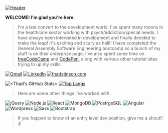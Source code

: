 [![Header](https://hosting.photobucket.com/images/p175/bootytee/profile_shot.png)](https://thadstinson.com)



**WELCOME! I'm glad you're here.**

 >I'm a late convert to the development world.  I've spent many moons in the healthcare sector working with psych/addiction/special needs.
 >I have always been interested in development and finally decided to make the leap!  It's exciting and scary as hell!!
 >I have completed the General Assembly Software Engineering bootcamp so a bunch of my stuff is on their *enterprise* page.  I've also spent
 >some time on [freeCodeCamp](https://www.freecodecamp.org/fcc1abd0f1f-e025-4f3d-9fe8-94865f17823b) and [CodePen](https://codepen.io/Stin),
 >along with various other tutorial sites trying to up my skills.
 
 [![Gmail](https://img.shields.io/badge/-GMAIL-D14836?style=for-the-badge&logo=gmail&logoColor=white)](mailto:thadcstinson@gmail.com)
[![LinkedIn](https://img.shields.io/badge/-LINKEDIN-0077B5?style=for-the-badge&logo=linkedin&logoColor=white)](https://www.linkedin.com/in/thadstinson/)
[![thadstinson.com](https://img.shields.io/badge/-THADSTINSON.COM-000000?style=for-the-badge&logo=circle&logoColor=white)](https://www.thadstinson.com/)
 
![<Thad's GitHub Stats>](https://github-readme-stats.vercel.app/api?username=ThadStin&show_icons=true&theme=dark&hide=issues,contribs)
[![Top Langs](https://github-readme-stats.vercel.app/api/top-langs/?username=ThadStin&layout=compact&theme=dark)](https://github.com/<ThadStin>/<ThadStin>)

>Here are some other things I've worked with:

![jQuery](https://img.shields.io/badge/-jQuery-000000?style=for-the-badge&logo=jQuery&logoColor=0769AD)
![Node.js](https://img.shields.io/badge/-Node.js-000000?style=for-the-badge&logo=node.js&logoColor=339933)
![React](https://img.shields.io/badge/-React-000000?style=for-the-badge&logo=React&logoColor=61DAFB)
![MongoDB](https://img.shields.io/badge/-MongoDB-000000?style=for-the-badge&logo=MongoDB&logoColor=6DB33F)
![PostrgeSQL](https://img.shields.io/badge/-PostgreSQL-000000?style=for-the-badge&logo=PostgreSQL&logoColor=007ACC)
![Angular](https://img.shields.io/badge/-Angular-000000?style=for-the-badge&logo=Angular&logoColor=F05032)
![Wordpress](https://img.shields.io/badge/-Wordpress-000000?style=for-the-badge&logo=Wordpress&logoColor=61DAFB)
![Sass](https://img.shields.io/badge/-Sass-000000?style=for-the-badge&logo=Sass&logoColor=F142f5)
![Bootstrap](https://img.shields.io/badge/-Bootstrap-000000?style=for-the-badge&logo=Sass&logoColor=7535E7)

>If you happen to know of an entry level dev position, give me a shout!!:v:
